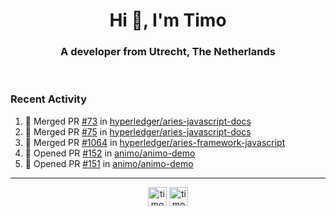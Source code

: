 <h1 align="center">Hi 👋, I'm Timo</h1>
<h3 align="center">A developer from Utrecht, The Netherlands</h3>
<br/>
<!-- https://github.com/rahuldkjain/github-profile-readme-generator --!>

<!--  <p align="left"><img src="https://github-readme-stats.vercel.app/api?username=timoglastra&show_icons=true&count_private=true&" alt="timoglastra" /></p> --!>

<!--
Github language stats
<p align="left"><img src="https://github-readme-stats.vercel.app/api/top-langs/?username=timoglastra&layout=compact" alt="timoglastra" /><p>
-->

<!-- Codestats language stats -->
<!-- <p align="left"><img src="https://codestats-readme.vercel.app/api/top-langs/?username=timoglastra&layout=compact&language_count=12" alt="timoglastra" /><p>    --!>
  
<h3>Recent Activity</h3>

<!--START_SECTION:activity-->
1. 🎉 Merged PR [#73](https://github.com/hyperledger/aries-javascript-docs/pull/73) in [hyperledger/aries-javascript-docs](https://github.com/hyperledger/aries-javascript-docs)
2. 🎉 Merged PR [#75](https://github.com/hyperledger/aries-javascript-docs/pull/75) in [hyperledger/aries-javascript-docs](https://github.com/hyperledger/aries-javascript-docs)
3. 🎉 Merged PR [#1064](https://github.com/hyperledger/aries-framework-javascript/pull/1064) in [hyperledger/aries-framework-javascript](https://github.com/hyperledger/aries-framework-javascript)
4. 💪 Opened PR [#152](https://github.com/animo/animo-demo/pull/152) in [animo/animo-demo](https://github.com/animo/animo-demo)
5. 💪 Opened PR [#151](https://github.com/animo/animo-demo/pull/151) in [animo/animo-demo](https://github.com/animo/animo-demo)
<!--END_SECTION:activity-->

---

<p align="center">
<a href="https://twitter.com/timoglastra" target="blank"><img align="center" src="https://cdn.jsdelivr.net/npm/simple-icons@3.0.1/icons/twitter.svg" alt="timoglastra" height="30" width="30" /></a>
<a href="https://linkedin.com/in/timoglastra" target="blank"><img align="center" src="https://cdn.jsdelivr.net/npm/simple-icons@3.0.1/icons/linkedin.svg" alt="timoglastra" height="30" width="30" /></a>
</p>



